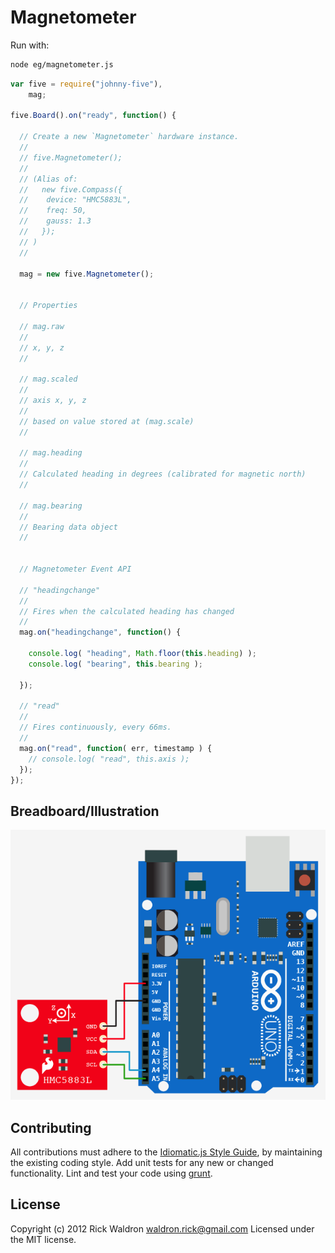 # Magnetometer

Run with:
```bash
node eg/magnetometer.js
```


```javascript
var five = require("johnny-five"),
    mag;

five.Board().on("ready", function() {

  // Create a new `Magnetometer` hardware instance.
  //
  // five.Magnetometer();
  //
  // (Alias of:
  //   new five.Compass({
  //    device: "HMC5883L",
  //    freq: 50,
  //    gauss: 1.3
  //   });
  // )
  //

  mag = new five.Magnetometer();


  // Properties

  // mag.raw
  //
  // x, y, z
  //

  // mag.scaled
  //
  // axis x, y, z
  //
  // based on value stored at (mag.scale)
  //

  // mag.heading
  //
  // Calculated heading in degrees (calibrated for magnetic north)
  //

  // mag.bearing
  //
  // Bearing data object
  //


  // Magnetometer Event API

  // "headingchange"
  //
  // Fires when the calculated heading has changed
  //
  mag.on("headingchange", function() {

    console.log( "heading", Math.floor(this.heading) );
    console.log( "bearing", this.bearing );

  });

  // "read"
  //
  // Fires continuously, every 66ms.
  //
  mag.on("read", function( err, timestamp ) {
    // console.log( "read", this.axis );
  });
});

```


## Breadboard/Illustration


![docs/breadboard/magnetometer.png](breadboard/magnetometer.png)









## Contributing
All contributions must adhere to the [Idiomatic.js Style Guide](https://github.com/rwldrn/idiomatic.js),
by maintaining the existing coding style. Add unit tests for any new or changed functionality. Lint and test your code using [grunt](https://github.com/cowboy/grunt).

## License
Copyright (c) 2012 Rick Waldron <waldron.rick@gmail.com>
Licensed under the MIT license.
